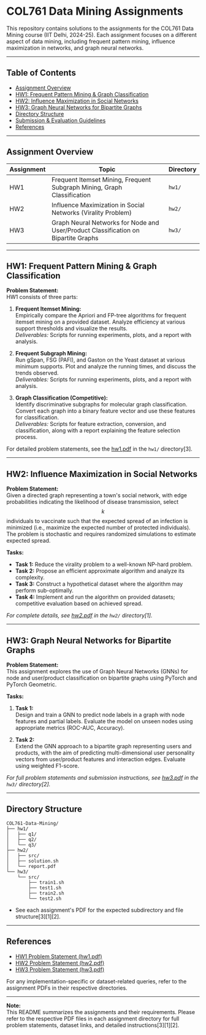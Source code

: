 # COL761 Data Mining Assignments

This repository contains solutions to the assignments for the COL761 Data Mining course (IIT Delhi, 2024-25). Each assignment focuses on a different aspect of data mining, including frequent pattern mining, influence maximization in networks, and graph neural networks.

---

## Table of Contents

- [Assignment Overview](#assignment-overview)
- [HW1: Frequent Pattern Mining & Graph Classification](#hw1-frequent-pattern-mining--graph-classification)
- [HW2: Influence Maximization in Social Networks](#hw2-influence-maximization-in-social-networks)
- [HW3: Graph Neural Networks for Bipartite Graphs](#hw3-graph-neural-networks-for-bipartite-graphs)
- [Directory Structure](#directory-structure)
- [Submission & Evaluation Guidelines](#submission--evaluation-guidelines)
- [References](#references)

---

## Assignment Overview

| Assignment | Topic                                                                                       | Directory |
|------------|--------------------------------------------------------------------------------------------|-----------|
| HW1        | Frequent Itemset Mining, Frequent Subgraph Mining, Graph Classification                    | `hw1/`    |
| HW2        | Influence Maximization in Social Networks (Virality Problem)                               | `hw2/`    |
| HW3        | Graph Neural Networks for Node and User/Product Classification on Bipartite Graphs         | `hw3/`    |

---

## HW1: Frequent Pattern Mining & Graph Classification

**Problem Statement:**  
HW1 consists of three parts:

1. **Frequent Itemset Mining:**  
   Empirically compare the Apriori and FP-tree algorithms for frequent itemset mining on a provided dataset. Analyze efficiency at various support thresholds and visualize the results.  
   *Deliverables:* Scripts for running experiments, plots, and a report with analysis.

2. **Frequent Subgraph Mining:**  
   Run gSpan, FSG (PAFI), and Gaston on the Yeast dataset at various minimum supports. Plot and analyze the running times, and discuss the trends observed.  
   *Deliverables:* Scripts for running experiments, plots, and a report with analysis.

3. **Graph Classification (Competitive):**  
   Identify discriminative subgraphs for molecular graph classification. Convert each graph into a binary feature vector and use these features for classification.  
   *Deliverables:* Scripts for feature extraction, conversion, and classification, along with a report explaining the feature selection process.

For detailed problem statements, see the [hw1.pdf](hw1.pdf) in the `hw1/` directory[3].

---

## HW2: Influence Maximization in Social Networks

**Problem Statement:**  
Given a directed graph representing a town's social network, with edge probabilities indicating the likelihood of disease transmission, select $$ k $$ individuals to vaccinate such that the expected spread of an infection is minimized (i.e., maximize the expected number of protected individuals). The problem is stochastic and requires randomized simulations to estimate expected spread.

**Tasks:**
- **Task 1:** Reduce the virality problem to a well-known NP-hard problem.
- **Task 2:** Propose an efficient approximate algorithm and analyze its complexity.
- **Task 3:** Construct a hypothetical dataset where the algorithm may perform sub-optimally.
- **Task 4:** Implement and run the algorithm on provided datasets; competitive evaluation based on achieved spread.

*For complete details, see [hw2.pdf](hw2.pdf) in the `hw2/` directory[1].*

---

## HW3: Graph Neural Networks for Bipartite Graphs

**Problem Statement:**  
This assignment explores the use of Graph Neural Networks (GNNs) for node and user/product classification on bipartite graphs using PyTorch and PyTorch Geometric.

**Tasks:**
1. **Task 1:**  
   Design and train a GNN to predict node labels in a graph with node features and partial labels. Evaluate the model on unseen nodes using appropriate metrics (ROC-AUC, Accuracy).

2. **Task 2:**  
   Extend the GNN approach to a bipartite graph representing users and products, with the aim of predicting multi-dimensional user personality vectors from user/product features and interaction edges. Evaluate using weighted F1-score.

*For full problem statements and submission instructions, see [hw3.pdf](hw3.pdf) in the `hw3/` directory[2].*

---

## Directory Structure

```
COL761-Data-Mining/
├── hw1/
│   ├── q1/
│   ├── q2/
│   └── q3/
├── hw2/
│   ├── src/
│   ├── solution.sh
│   └── report.pdf
└── hw3/
    └── src/
        ├── train1.sh
        ├── test1.sh
        ├── train2.sh
        └── test2.sh
```

- See each assignment's PDF for the expected subdirectory and file structure[3][1][2].

---

## References

- [HW1 Problem Statement (hw1.pdf)](hw1.pdf)
- [HW2 Problem Statement (hw2.pdf)](hw2.pdf)
- [HW3 Problem Statement (hw3.pdf)](hw3.pdf)

For any implementation-specific or dataset-related queries, refer to the assignment PDFs in their respective directories.

---

**Note:**  
This README summarizes the assignments and their requirements. Please refer to the respective PDF files in each assignment directory for full problem statements, dataset links, and detailed instructions[3][1][2].
